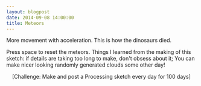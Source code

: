 ```yaml
---
layout: blogpost
date: 2014-09-08 14:00:00
title: Meteors
---
```


More movement with acceleration. This is how the dinosaurs died.

<canvas data-processing-sources="/Scripts/MeteorShower.pde"></canvas>

Press space to reset the meteors. Things I learned from the making of this sketch: if details are taking too long to make, don't obsess about it; You can make nicer looking randomly generated clouds some other day!

<center>[Challenge: Make and post a Processing sketch every day for 100 days]</center>